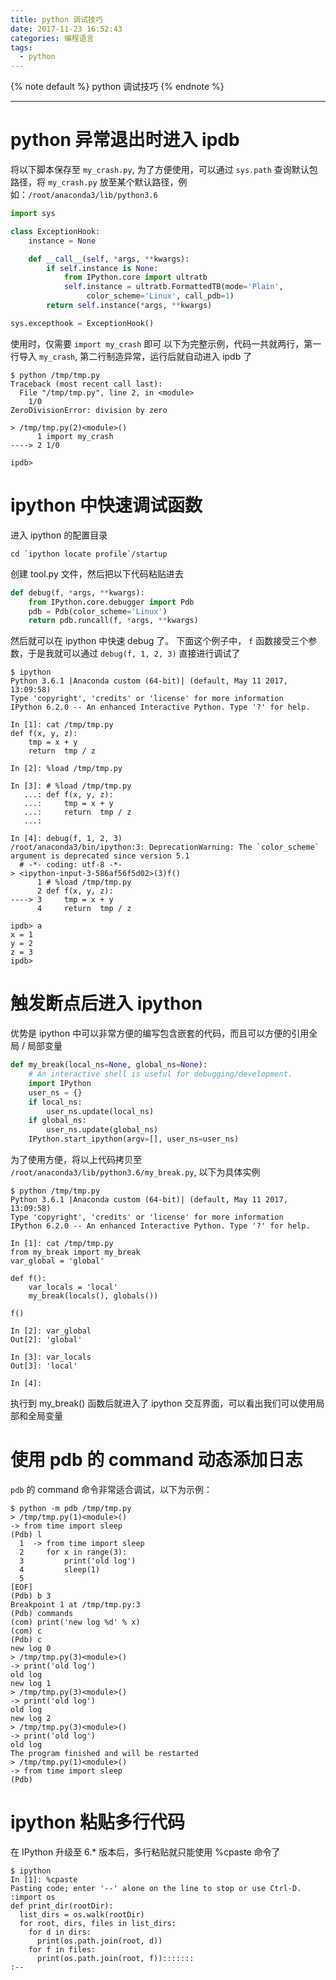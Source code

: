 ```yaml
---
title: python 调试技巧
date: 2017-11-23 16:52:43
categories: 编程语言
tags:
  - python
---
```


{% note default %}
python 调试技巧
{% endnote %}

<!--more-->

---

# python 异常退出时进入 ipdb
将以下脚本保存至 ``my_crash.py``, 为了方便使用，可以通过 ``sys.path`` 查询默认包路径，将 ``my_crash.py`` 放至某个默认路径，例如：``/root/anaconda3/lib/python3.6``
```python
import sys

class ExceptionHook:
    instance = None

    def __call__(self, *args, **kwargs):
        if self.instance is None:
            from IPython.core import ultratb
            self.instance = ultratb.FormattedTB(mode='Plain',
                 color_scheme='Linux', call_pdb=1)
        return self.instance(*args, **kwargs)

sys.excepthook = ExceptionHook()
```

使用时，仅需要 ``import my_crash`` 即可
以下为完整示例，代码一共就两行，第一行导入 ``my_crash``, 第二行制造异常，运行后就自动进入 ipdb 了
```shell
$ python /tmp/tmp.py
Traceback (most recent call last):
  File "/tmp/tmp.py", line 2, in <module>
    1/0
ZeroDivisionError: division by zero

> /tmp/tmp.py(2)<module>()
      1 import my_crash
----> 2 1/0

ipdb>
```

# ipython 中快速调试函数
进入 ipython 的配置目录
```shell
cd `ipython locate profile`/startup
```
创建 tool.py 文件，然后把以下代码粘贴进去
```python
def debug(f, *args, **kwargs):
    from IPython.core.debugger import Pdb
    pdb = Pdb(color_scheme='Linux')
    return pdb.runcall(f, *args, **kwargs)
```
然后就可以在 ipython 中快速 debug 了。 下面这个例子中， ``f`` 函数接受三个参数，于是我就可以通过 ``debug(f, 1, 2, 3)`` 直接进行调试了
```shell
$ ipython
Python 3.6.1 |Anaconda custom (64-bit)| (default, May 11 2017, 13:09:58)
Type 'copyright', 'credits' or 'license' for more information
IPython 6.2.0 -- An enhanced Interactive Python. Type '?' for help.

In [1]: cat /tmp/tmp.py
def f(x, y, z):
    tmp = x + y
    return  tmp / z

In [2]: %load /tmp/tmp.py

In [3]: # %load /tmp/tmp.py
   ...: def f(x, y, z):
   ...:     tmp = x + y
   ...:     return  tmp / z
   ...:

In [4]: debug(f, 1, 2, 3)
/root/anaconda3/bin/ipython:3: DeprecationWarning: The `color_scheme` argument is deprecated since version 5.1
  # -*- coding: utf-8 -*-
> <ipython-input-3-586af56f5d02>(3)f()
      1 # %load /tmp/tmp.py
      2 def f(x, y, z):
----> 3     tmp = x + y
      4     return  tmp / z

ipdb> a
x = 1
y = 2
z = 3
ipdb>
```

# 触发断点后进入 ipython
优势是 ipython 中可以非常方便的编写包含嵌套的代码，而且可以方便的引用全局 / 局部变量
```python
def my_break(local_ns=None, global_ns=None):
    # An interactive shell is useful for debugging/development.
    import IPython
    user_ns = {}
    if local_ns:
        user_ns.update(local_ns)
    if global_ns:
        user_ns.update(global_ns)
    IPython.start_ipython(argv=[], user_ns=user_ns)
```

为了使用方便，将以上代码拷贝至 ``/root/anaconda3/lib/python3.6/my_break.py``, 以下为具体实例
```shell
$ python /tmp/tmp.py
Python 3.6.1 |Anaconda custom (64-bit)| (default, May 11 2017, 13:09:58)
Type 'copyright', 'credits' or 'license' for more information
IPython 6.2.0 -- An enhanced Interactive Python. Type '?' for help.

In [1]: cat /tmp/tmp.py
from my_break import my_break
var_global = 'global'

def f():
    var_locals = 'local'
    my_break(locals(), globals())

f()

In [2]: var_global
Out[2]: 'global'

In [3]: var_locals
Out[3]: 'local'

In [4]:
```
执行到 my_break() 函数后就进入了 ipython 交互界面，可以看出我们可以使用局部和全局变量

# 使用 pdb 的 command 动态添加日志
``pdb`` 的 command 命令非常适合调试，以下为示例：
```
$ python -m pdb /tmp/tmp.py
> /tmp/tmp.py(1)<module>()
-> from time import sleep
(Pdb) l
  1  -> from time import sleep
  2     for x in range(3):
  3         print('old log')
  4         sleep(1)
  5
[EOF]
(Pdb) b 3
Breakpoint 1 at /tmp/tmp.py:3
(Pdb) commands
(com) print('new log %d' % x)
(com) c
(Pdb) c
new log 0
> /tmp/tmp.py(3)<module>()
-> print('old log')
old log
new log 1
> /tmp/tmp.py(3)<module>()
-> print('old log')
old log
new log 2
> /tmp/tmp.py(3)<module>()
-> print('old log')
old log
The program finished and will be restarted
> /tmp/tmp.py(1)<module>()
-> from time import sleep
(Pdb)
```

# ipython 粘贴多行代码
在 IPython 升级至 6.* 版本后，多行粘贴就只能使用 %cpaste 命令了
```
$ ipython
In [1]: %cpaste
Pasting code; enter '--' alone on the line to stop or use Ctrl-D.
:import os
def print_dir(rootDir):
  list_dirs = os.walk(rootDir)
  for root, dirs, files in list_dirs:
    for d in dirs:
      print(os.path.join(root, d))
    for f in files:
      print(os.path.join(root, f)):::::::
:--
```

